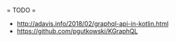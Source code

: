 = TODO =

* http://adavis.info/2018/02/graphql-api-in-kotlin.html
* https://github.com/pgutkowski/KGraphQL
